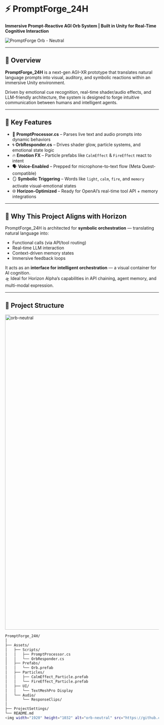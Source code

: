 # ⚡ PromptForge_24H  
**Immersive Prompt-Reactive AGI Orb System | Built in Unity for Real-Time Cognitive Interaction**

![PromptForge Orb - Neutral](Docs/Images/orb-neutral.png)

---

## 🧠 Overview  
**PromptForge_24H** is a next-gen AGI–XR prototype that translates natural language prompts into visual, auditory, and symbolic reactions within an immersive Unity environment.

Driven by emotional cue recognition, real-time shader/audio effects, and LLM-friendly architecture, the system is designed to forge intuitive communication between humans and intelligent agents.

---

## 🔮 Key Features

- 🧠 **PromptProcessor.cs** – Parses live text and audio prompts into dynamic behaviors  
- 🌀 **OrbResponder.cs** – Drives shader glow, particle systems, and emotional state logic  
- 🔥 **Emotion FX** – Particle prefabs like `CalmEffect` & `FireEffect` react to intent  
- 🗣️ **Voice-Enabled** – Prepped for microphone-to-text flow (Meta Quest-compatible)  
- 🪞 **Symbolic Triggering** – Words like `light`, `calm`, `fire`, and `memory` activate visual-emotional states  
- 🌐 **Horizon-Optimized** – Ready for OpenAI’s real-time tool API + memory integrations

---

## 🌌 Why This Project Aligns with Horizon

PromptForge_24H is architected for **symbolic orchestration** — translating natural language into:
- Functional calls (via API/tool routing)
- Real-time LLM interaction
- Context-driven memory states
- Immersive feedback loops

It acts as an **interface for intelligent orchestration** — a visual container for AI cognition.  
🛸 Ideal for Horizon Alpha’s capabilities in API chaining, agent memory, and multi-modal expression.

---

## 🧱 Project Structure
<img width="1920" height="1032" alt="orb-neutral" src="https://github.com/user-attachments/assets/e5483438-7a8b-4814-b451-81734dcc3f78" />

```bash
PromptForge_24H/
│
├── Assets/
│   ├── Scripts/
│   │   ├── PromptProcessor.cs
│   │   └── OrbResponder.cs
│   ├── Prefabs/
│   │   └── Orb.prefab
│   ├── Particles/
│   │   ├── CalmEffect_Particle.prefab
│   │   └── FireEffect_Particle.prefab
│   ├── UI/
│   │   └── TextMeshPro Display
│   └── Audio/
│       └── ResponseClips/
│
├── ProjectSettings/
└── README.md
<img width="1920" height="1032" alt="orb-neutral" src="https://github.com/user-attachments/assets/e3d1c4d9-b1c1-48b6-8319-b9ed1d2191e0" />
